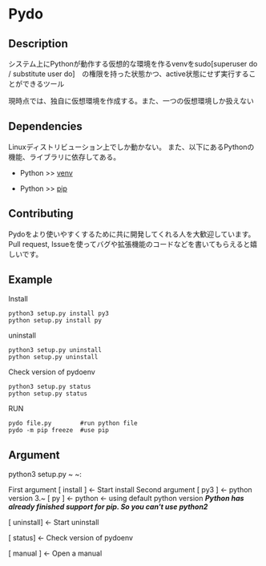 # Pydo

## Description
システム上にPythonが動作する仮想的な環境を作るvenvをsudo[superuser do / substitute user do]　の権限を持った状態かつ、active状態にせず実行することができるツール

現時点では、独自に仮想環境を作成する。また、一つの仮想環境しか扱えない

## Dependencies
Linuxディストリビューション上でしか動かない。
また、以下にあるPythonの機能、ライブラリに依存してある。

- Python >> [venv](https://docs.python.org/ja/3/library/venv.html)
  
- Python >> [pip](https://pip.pypa.io/en/stable/)

## Contributing
Pydoをより使いやすくするために共に開発してくれる人を大歓迎しています。Pull request, Issueを使ってバグや拡張機能のコードなどを書いてもらえると嬉しいです。

## Example

Install
```command
python3 setup.py install py3
python setup.py install py
```
uninstall 
```command
python3 setup.py uninstall
python setup.py uninstall
```
Check version of pydoenv
```command
python3 setup.py status
python setup.py status
```
RUN
```command
pydo file.py        #run python file
pydo -m pip freeze  #use pip
```

## Argument
python3 setup.py ~ ~:

First argument
[ install ] <- Start install
    Second argument
    [ py3 ] <- python version 3.~
    [ py ] <- python <- using default python version
  ***Python has already finished support for pip. So you can't use python2***

[ uninstall] <- Start uninstall

[ status] <- Check version of pydoenv

[ manual ]  <- Open a manual
